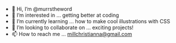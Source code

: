 - 👋 Hi, I’m @murrstheword
- 👀 I’m interested in ... getting better at coding
- 🌱 I’m currently learning ... how to make cool illustrations with CSS
- 💞️ I’m looking to collaborate on ... exciting projects!
- 📫 How to reach me ... millchristianna@gmail.com

<!---
murrstheword/murrstheword is a ✨ special ✨ repository because its `README.md` (this file) appears on your GitHub profile.
You can click the Preview link to take a look at your changes.
--->
